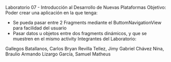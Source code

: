 Laboratorio 07 - Introducción al Desarrollo de Nuevas Plataformas
Objetivo: Poder crear una aplicación en la que tenga:

- Se pueda pasar entre 2 Fragments mediante el ButtomNavigationView para facilidad del usuario
- Pasar datos u objetos entre dos fragments dinámicos, y que se muestren en el mismo activity
Integrantes del Laboratorio:

Gallegos Batallanos, Carlos Bryan
Revilla Tellez, Jimy Gabriel
Chávez Nina, Braulio Armando
Lizargo García, Samuel Matheus
